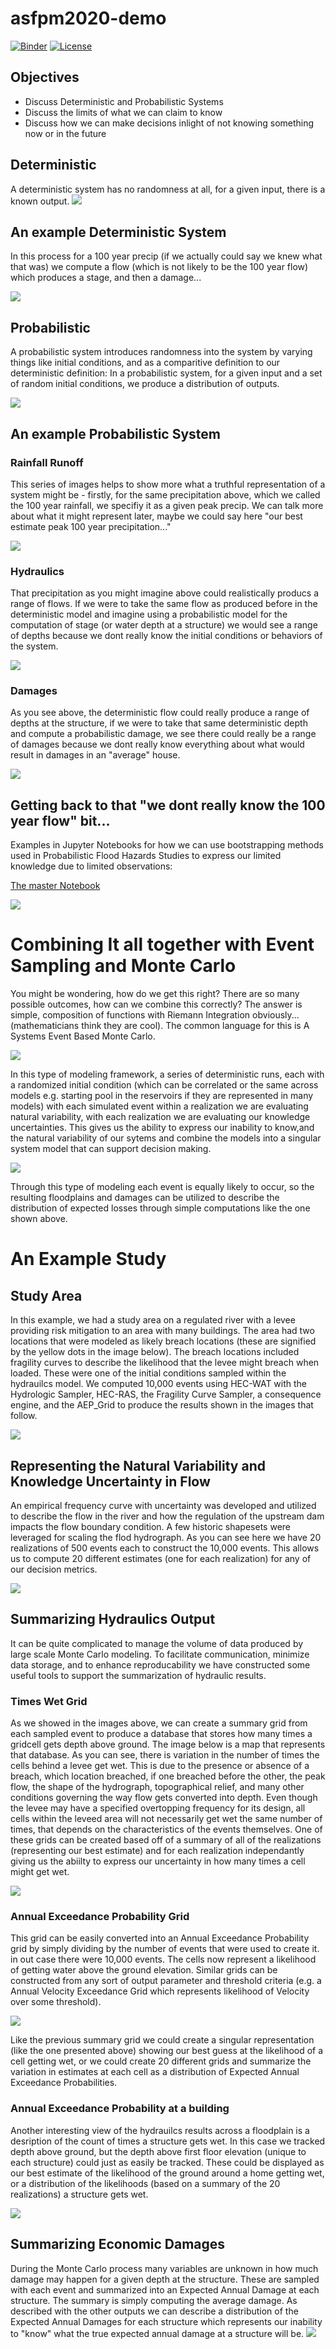 # asfpm2020-demo
[![Binder](https://mybinder.org/badge_logo.svg)](https://mybinder.org/v2/gh/Dewberry/asfpm2020-demo/master)
[![License](https://img.shields.io/badge/License-Apache%202.0-blue.svg)](https://opensource.org/licenses/Apache-2.0)

## Objectives

- Discuss Deterministic and Probabilistic Systems
- Discuss the limits of what we can claim to know
- Discuss how we can make decisions inlight of not knowing something now or in the future

## Deterministic
A deterministic system has no randomness at all, for a given input, there is a known output.
![](images/Deterministic.jpg)

## An example Deterministic System
In this process for a 100 year precip (if we actually could say we knew what that was) we compute a flow (which is not likely to be the 100 year flow) which produces a stage, and then a damage...

![](images/DeterministicProcess2.jpg)

## Probabilistic
A probabilistic system introduces randomness into the system by varying things like initial conditions, and as a comparitive definition to our deterministic definition: In a probabilistic system, for a given input and a set of random initial conditions, we produce a distribution of outputs. 

![](images/Probabilistic.jpg)

## An example Probabilistic System

### Rainfall Runoff

This series of images helps to show more what a truthful representation of a system might be - firstly, for the same precipitation above, which we called the 100 year rainfall, we specifiy it as a given peak precip. We can talk more about what it might represent later, maybe we could say here "our best estimate peak 100 year precipitation..."

![](images/RainfallRunoff_Probabilistic3.jpg)

### Hydraulics

That precipitation as you might imagine above could realistically producs a range of flows. If we were to take the same flow as produced before in the deterministic model and imagine using a probabilistic model for the computation of stage (or water depth at a structure) we would see a range of depths because we dont really know the initial conditions or behaviors of the system.

![](images/Hydraulics_Probabilistic3.jpg)

### Damages

As you see above, the deterministic flow could really produce a range of depths at the structure, if we were to take that same deterministic depth and compute a probabilistic damage, we see there could really be a range of damages because we dont really know everything about what would result in damages in an "average" house.

![](images/Economics_Probabilistic3.jpg)

## Getting back to that "we dont really know the 100 year flow" bit...
Examples in Jupyter Notebooks for how we can use bootstrapping methods used in Probabilistic Flood Hazards Studies to express our limited knowledge due to limited observations:

[The master Notebook](https://mybinder.org/v2/gh/Dewberry/asfpm2020-demo/master)

![](images/bootstraps.gif)

# Combining It all together with Event Sampling and Monte Carlo
You might be wondering, how do we get this right? There are so many possible outcomes, how can we combine this correctly? The answer is simple, composition of functions with Riemann Integration obviously... (mathematicians think they are cool). The common language for this is A Systems Event Based Monte Carlo. 

![](images/sampling.gif)

In this type of modeling framework, a series of deterministic runs, each with a randomized initial condition (which can be correlated or the same across models e.g. starting pool in the reservoirs if they are represented in many models) with each simulated event within a realization we are evaluating natural variability, with each realization we are evaluating our knowledge uncertainties. This gives us the ability to express our inability to know,and the natural variability of our sytems and combine the models into a singular system model that can support decision making.

![](images/gridded_compute.gif)

Through this type of modeling each event is equally likely to occur, so the resulting floodplains and damages can be utilized to describe the distribution of expected losses through simple computations like the one shown above.

# An Example Study

## Study Area
In this example, we had a study area on a regulated river with a levee providing risk mitigation to an area with many buildings. The area had two locations that were modeled as likely breach locations (these are signified by the yellow dots in the image below). The breach locations included fragility curves to describe the likelihood that the levee might breach when loaded. These were one of the initial conditions sampled within the hydrauilcs model. We computed 10,000 events using HEC-WAT with the Hydrologic Sampler, HEC-RAS, the Fragility Curve Sampler, a consequence engine, and the AEP_Grid to produce the results shown in the images that follow.

![](images/StudyArea.jpg)

## Representing the Natural Variability and Knowledge Uncertainty in Flow

An empirical frequency curve with uncertainty was developed and utilized to describe the flow in the river and how the regulation of the upstream dam impacts the flow boundary condition. A few historic shapesets were leveraged for scaling the flod hydrograph. As you can see here we have 20 realizations of 500 events each to construct the 10,000 events. This allows us to compute 20 different estimates (one for each realization) for any of our decision metrics. 

![](images/bootstrapped_HS.jpg)

## Summarizing Hydraulics Output
It can be quite complicated to manage the volume of data produced by large scale Monte Carlo modeling. To facilitate communication, minimize data storage, and to enhance reproducability we have constructed some useful tools to support the summarization of hydraulic results.

### Times Wet Grid
As we showed in the images above, we can create a summary grid from each sampled event to produce a database that stores how many times a gridcell gets depth above ground. The image below is a map that represents that database. As you can see, there is variation in the number of times the cells behind a levee get wet. This is due to the presence or absence of a breach, which location breached, if one breached before the other, the peak flow, the shape of the hydrograph, topographical relief, and many other conditions governing the way flow gets converted into depth. Even though the levee may have a specified overtopping frequency for its design, all cells within the leveed area will not necessarily get wet the same number of times, that depends on the characteristics of the events themselves. One of these grids can be created based off of a summary of all of the realizations (representing our best estimate) and for each realization independantly giving us the abiilty to express our uncertainty in how many times a cell might get wet.

![](images/timesWet.jpg)

### Annual Exceedance Probability Grid
This grid can be easily converted into an Annual Exceedance Probability grid by simply dividing by the number of events that were used to create it. in out case there were 10,000 events. The cells now represent a likelihood of getting water above the ground elevation. Similar grids can be constructed from any sort of output parameter and threshold criteria (e.g. a Annual Velocity Exceedance Grid which represents likelihood of Velocity over some threshold). 

![](images/AEP_WithBreaches.jpg)

Like the previous summary grid we could create a singular representation (like the one presented above) showing our best guess at the likelihood of a cell getting wet, or we could create 20 different grids and summarize the variation in estimates at each cell as a distribution of Expected Annual Exceedance Probabilities.


### Annual Exceedance Probability at a building 
Another interesting view of the hydrauilcs results across a floodplain is a desription of the count of times a structure gets wet. In this case we tracked depth above ground, but the depth above first floor elevation (unique to each structure) could just as easily be tracked. These could be displayed as our best estimate of the likelihood of the ground around a home getting wet, or a distribution of the likelihoods (based on a summary of the 20 realizations) a structure gets wet.

![](images/AEP_Structure.jpg)

## Summarizing Economic Damages
During the Monte Carlo process many variables are unknown in how much damage may happen for a given depth at the structure. These are sampled with each event and summarized into an Expected Annual Damage at each structure. The summary is simply computing the average damage. As described with the other outputs we can describe a distribution of the Expected Annual Damages for each structure which represents our inability to "know" what the true expected annual damage at a structure will be. 
![](images/EAD_Structure.jpg)
